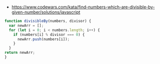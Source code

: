 * https://www.codewars.com/kata/find-numbers-which-are-divisible-by-given-number/solutions/javascript
```javascript 
function divisibleBy(numbers, divisor) {
  var newArr = [];
  for (let i = 0; i < numbers.length; i++) {
    if (numbers[i] % divisor === 0) {
      newArr.push(numbers[i]);
    } 
  }
return newArr;
}
```